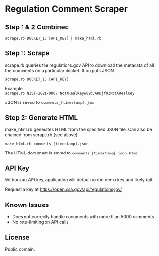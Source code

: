 # Regulation Comment Scraper

## Step 1 & 2 Combined

`scrape.rb DOCKET_ID [API_KEY] | make_html.rb`

## Step 1: Scrape

scrape.rb queries the regulations.gov API to download the metadata of all the comments on a particular docket. It outputs JSON.

`scrape.rb DOCKET_ID [API_KEY]`

Example:\
`scrape.rb NIST-2021-0007 NotARealKeyw89dJAKDjf93NotARealKey`

JSON is saved to `comments_[timestamp].json`

## Step 2: Generate HTML

make_html.rb generates HTML from the specified JSON file. Can also be chained from scrape.rb (see above)

`make_html.rb comments_[timestamp].json`

The HTML document is saved to `comments_[timestamp].json.html`

## API Key

Without an API key, application will default to the demo key and likely fail.

Request a key at https://open.gsa.gov/api/regulationsgov/

## Known Issues

- Does not correctly handle documents with more than 5000 comments
- No rate-limiting on API calls

## License

Public domain.
